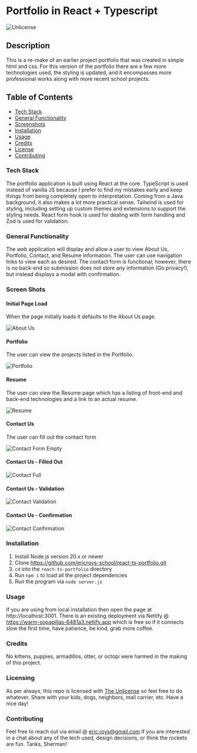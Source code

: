 # Portfolio in React + Typescript

![Unlicense](https://img.shields.io/badge/license-The_Unlicense-blue)

## Description

This is a re-make of an earlier project portfolio that was created in simple html and css. For this version of the portfolio there are a few more technologies used, the styling is updated, and it encompasses more professional works along with more recent school projects.

## Table of Contents

- [Tech Stack](#tech-stack)
- [General Functionality](#general-functionality)
- [Screenshots](#screen-shots)
- [Installation](#installation)
- [Usage](#usage)
- [Credits](#credits)
- [License](#licensing)
- [Contributing](#contributing)

### Tech Stack

The portfolio application is built using React at the core. TypeScript is used instead of vanilla JS because I prefer to find my mistakes early and keep things from being completely open to interpretation. Coming from a Java background, it also makes a lot more practical sense. Tailwind is used for styling, including setting up custom themes and extensions to support the styling needs. React form hook is used for dealing with form handling and Zod is used for validation.

### General Functionality

The web application will display and allow a user to view About Us, Portfolio, Contact, and Resume information. The user can use navigation links to view each as desired. The contact form is functional; however, there is no back-end so submission does not store any information (Go privacy!), but instead displays a modal with confirmation.

### Screen Shots

#### Initial Page Load

When the page initially loads it defaults to the About Us page.

![About Us](./docs/about.PNG)

#### Portfolio

The user can view the projects listed in the Portfolio.

![Portfolio](./docs/portfolio.PNG)

#### Resume

The user can view the Resume page which has a listing of front-end and back-end technologies and a link to an actual resume.

![Resume](./docs/resume.PNG)

#### Contact Us

The user can fill out the contact form

![Contact Form Empty](./docs/contact_empty.PNG)

#### Contact Us - Filled Out

![Contact Full](./docs/contact_full.PNG)

#### Contact Us - Validation

![Contact Validation](./docs/contact_err.PNG)

#### Contact Us - Confirmation

![Contact Confirmation](./docs/modal.PNG)

### Installation

1.  Install Node.js version 20.x or newer
2.  Clone https://github.com/ericroys-school/react-ts-portfolio.git
3.  `cd` into the `react-ts-portfolio` directory
4.  Run `npm i` to load all the project dependencies
5.  Run the program via `node server.js`

### Usage

If you are using from local installation then open the page at http://localhost:3001.
There is an existing deployment via Netlify @ https://warm-sopapillas-6481a3.netlify.app which is free so if it connects slow the first time, have patience, be kind, grab more coffee.

### Credits

No kittens, puppies, armadillos, otter, or octopi were harmed in the making of this project.

### Licensing

As per always, this repo is licensed with [The Unlicense](http://choosealicense.com/licenses/unlicense) so feel free to do whatever. Share with your kids, dogs, neighbors, mail carrier, etc. Have a nice day!

### Contributing

Feel free to reach out via email @ eric.roys@gmail.com if you are interested in a chat about any of the tech used, design decisions, or think the rockets are fun. Tanks, Sherman!
